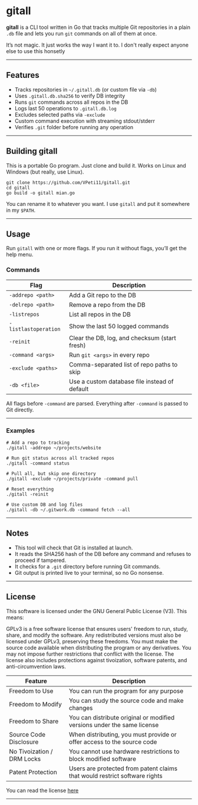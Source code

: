 # gitall

**gitall** is a CLI tool written in Go that tracks multiple Git repositories in a plain `.db` file and lets you run `git` commands on all of them at once.

It’s not magic. It just works the way I want it to. I don't really expect anyone else to use this honsetly

---

## Features

* Tracks repositories in `~/.gitall.db` (or custom file via `-db`)
* Uses `.gitall.db.sha256` to verify DB integrity
* Runs `git` commands across all repos in the DB
* Logs last 50 operations to `.gitall.db.log`
* Excludes selected paths via `-exclude`
* Custom command execution with streaming stdout/stderr
* Verifies `.git` folder before running any operation

---

## Building gitall

This is a portable Go program. Just clone and build it. Works on Linux and Windows (but really, use Linux).

```
git clone https://github.com/VPeti11/gitall.git
cd gitall
go build -o gitall mian.go
```

You can rename it to whatever you want. I use `gitall` and put it somewhere in my `$PATH`.

---

## Usage

Run `gitall` with one or more flags. If you run it without flags, you’ll get the help menu.

### Commands

| Flag                 | Description                                   |
| -------------------- | --------------------------------------------- |
| `-addrepo <path>`    | Add a Git repo to the DB                      |
| `-delrepo <path>`    | Remove a repo from the DB                     |
| `-listrepos`         | List all repos in the DB                      |
| `-listlastoperation` | Show the last 50 logged commands              |
| `-reinit`            | Clear the DB, log, and checksum (start fresh) |
| `-command <args>`    | Run `git <args>` in every repo                |
| `-exclude <paths>`   | Comma-separated list of repo paths to skip    |
| `-db <file>`         | Use a custom database file instead of default |

All flags before `-command` are parsed. Everything after `-command` is passed to Git directly.

---

### Examples

```
# Add a repo to tracking
./gitall -addrepo ~/projects/website

# Run git status across all tracked repos
./gitall -command status

# Pull all, but skip one directory
./gitall -exclude ~/projects/private -command pull

# Reset everything
./gitall -reinit

# Use custom DB and log files
./gitall -db ~/.gitwork.db -command fetch --all
```

---

## Notes

* This tool will check that Git is installed at launch.
* It reads the SHA256 hash of the DB before any command and refuses to proceed if tampered.
* It checks for a `.git` directory before running Git commands.
* Git output is printed live to your terminal, so no Go nonsense.

---

## License

This software is licensed under the GNU General Public License (V3). This means:

GPLv3 is a free software license that ensures users' freedom to run, study, share, and modify the software.
Any redistributed versions must also be licensed under GPLv3, preserving these freedoms.
You must make the source code available when distributing the program or any derivatives.
You may not impose further restrictions that conflict with the license.
The license also includes protections against tivoization, software patents, and anti-circumvention laws.

| Feature                    | Description                                                                |
| -------------------------- | -------------------------------------------------------------------------- |
| Freedom to Use             | You can run the program for any purpose                                    |
| Freedom to Modify          | You can study the source code and make changes                             |
| Freedom to Share           | You can distribute original or modified versions under the same license    |
| Source Code Disclosure     | When distributing, you must provide or offer access to the source code     |
| No Tivoization / DRM Locks | You cannot use hardware restrictions to block modified software            |
| Patent Protection          | Users are protected from patent claims that would restrict software rights |



You can read the license [here](LICENSE.md)


---

